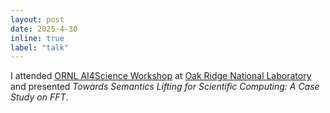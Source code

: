 ```yaml
---
layout: post
date: 2025-4-30
inline: true
label: "talk"
---
```


I attended [ORNL AI4Science Workshop](https://ornl.github.io/events/AI4Science-April-2025/) at [Oak Ridge National Laboratory](https://www.ornl.gov/) and presented *Towards Semantics Lifting for Scientific Computing: A Case Study on FFT*.